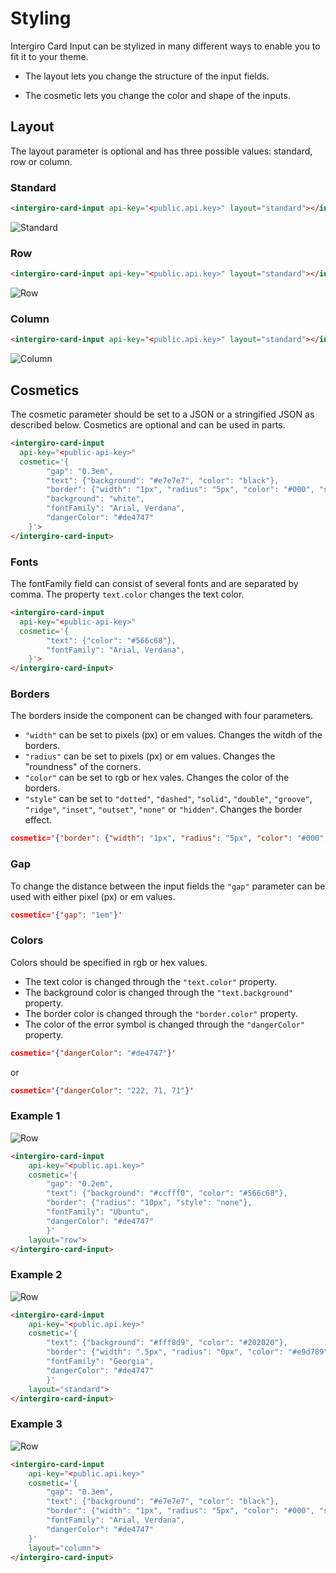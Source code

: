 # Styling
Intergiro Card Input can be stylized in many different ways to enable you to fit it to your theme.

- The layout lets you change the structure of the input fields.

- The cosmetic lets you change the color and shape of the inputs.
## Layout
The layout parameter is optional and has three possible values: standard, row or column.

### Standard 
```html
<intergiro-card-input api-key="<public.api.key>" layout="standard"></intergiro-card-input>
```
<img :src="$withBase('/assets/img/merchant/card-input/standard.png')" alt="Standard">

### Row

```html
<intergiro-card-input api-key="<public.api.key>" layout="standard"></intergiro-card-input>
```
<img :src="$withBase('/assets/img/merchant/card-input/row.png')" alt="Row">

### Column

```html
<intergiro-card-input api-key="<public.api.key>" layout="standard"></intergiro-card-input>
```

<img :src="$withBase('/assets/img/merchant/card-input/column.png')" alt="Column">

## Cosmetics
The cosmetic parameter should be set to a JSON or a stringified JSON as described below. Cosmetics are optional and can be used in parts.
``` html
<intergiro-card-input
  api-key="<public-api-key>"
  cosmetic='{ 
		"gap": "0.3em", 
		"text": {"background": "#e7e7e7", "color": "black"}, 
		"border": {"width": "1px", "radius": "5px", "color": "#000", "style": "solid"},
		"background": "white",
		"fontFamily": "Arial, Verdana",
		"dangerColor": "#de4747"
	}'>
</intergiro-card-input>
```
### Fonts
The fontFamily field can consist of several fonts and are separated by comma. The property `text.color` changes the text color.
``` html
<intergiro-card-input
  api-key="<public-api-key>"
  cosmetic='{ 
        "text": {"color": "#566c68"},
		"fontFamily": "Arial, Verdana",
	}'>
</intergiro-card-input>
```

### Borders
The borders inside the component can be changed with four parameters.
- `"width"` can be set to pixels (px) or em values. Changes the witdh of the borders.
- `"radius"` can be set to pixels (px) or em values. Changes the "roundness" of the corners.
- `"color"` can be set to rgb or hex vales. Changes the color of the borders.
- `"style"` can be set to `"dotted"`, `"dashed"`, `"solid"`, `"double"`, `"groove"`, `"ridge"`, `"inset"`, `"outset"`, `"none"` or `"hidden"`. Changes the border effect.

``` JSON
cosmetic='{"border": {"width": "1px", "radius": "5px", "color": "#000", "style": "solid"}}'
```
### Gap
To change the distance between the input fields the `"gap"` parameter can be used with either pixel (px) or em values.

```JSON
cosmetic='{"gap": "1em"}'
```

### Colors
Colors should be specified in rgb or hex values.

- The text color is changed through the `"text.color"` property.
- The background color is changed through the `"text.background"` property.
- The border color is changed through the `"border.color"` property.
- The color of the error symbol is changed through the `"dangerColor"` property.

 ``` JSON
cosmetic='{"dangerColor": "#de4747"}'
```
or 
 ``` JSON
cosmetic='{"dangerColor": "222, 71, 71"}'
```

### Example 1
<img :src="$withBase('/assets/img/merchant/card-input/greenExample.png')" alt="Row">

``` html
<intergiro-card-input
    api-key="<public.api.key>"
    cosmetic='{ 
		"gap": "0.2em", 
		"text": {"background": "#ccfff0", "color": "#566c68"}, 
		"border": {"radius": "10px", "style": "none"},
		"fontFamily": "Ubuntu",
		"dangerColor": "#de4747"
	    }' 
    layout="row">
</intergiro-card-input>
```
### Example 2
<img :src="$withBase('/assets/img/merchant/card-input/yellowExample.png')" alt="Row">

```html 
<intergiro-card-input 
    api-key="<public.api.key>"
	cosmetic='{
	    "text": {"background": "#fff8d9", "color": "#202020"}, 
	    "border": {"width": ".5px", "radius": "0px", "color": "#e9d789", "style": "solid"},
	    "fontFamily": "Georgia",
	    "dangerColor": "#de4747"
	    }' 
	layout="standard">
</intergiro-card-input>
``` 
### Example 3

<img :src="$withBase('/assets/img/merchant/card-input/greyExample.png')" alt="Row">

```html
<intergiro-card-input
    api-key="<public.api.key>"
    cosmetic='{ 
        "gap": "0.3em", 
        "text": {"background": "#e7e7e7", "color": "black"}, 
        "border": {"width": "1px", "radius": "5px", "color": "#000", "style": "solid"},
        "fontFamily": "Arial, Verdana",
        "dangerColor": "#de4747"
    }' 
    layout="column">
</intergiro-card-input>
```
